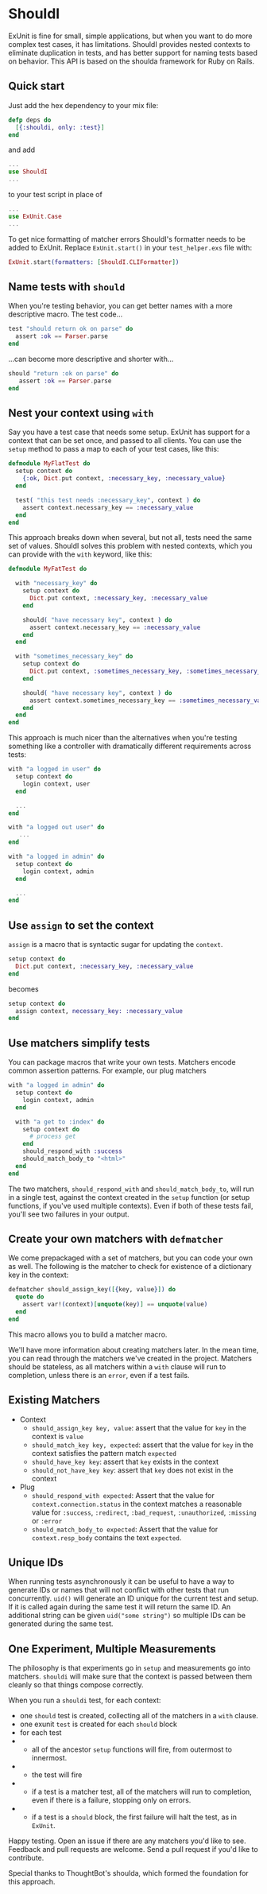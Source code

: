 ShouldI
=======

ExUnit is fine for small, simple applications, but when you want to do more complex test cases, it has limitations. ShouldI provides nested contexts to eliminate duplication in tests, and has better support for naming tests based on behavior. This API is based on the shoulda framework for Ruby on Rails.

Quick start
------------
Just add the hex dependency to your mix file:

~~~elixir
defp deps do
  [{:shouldi, only: :test}]
end
~~~

and add

~~~elixir
...
use ShouldI
...
~~~

to your test script in place of

~~~elixir
...
use ExUnit.Case
...
~~~

To get nice formatting of matcher errors ShouldI's formatter needs to be added to ExUnit. Replace `ExUnit.start()` in your `test_helper.exs` file with:

~~~elixir
ExUnit.start(formatters: [ShouldI.CLIFormatter])
~~~

Name tests with `should` 
------------
When you're testing behavior, you can get better names with a more descriptive macro. The test code...

~~~elixir
test "should return ok on parse" do
  assert :ok == Parser.parse
end
~~~

...can become more descriptive and shorter with...


~~~elixir
should "return :ok on parse" do
   assert :ok == Parser.parse
end
~~~

Nest your context using `with`
---------------

Say you have a test case that needs some setup. ExUnit has support for a context that can be set once, and passed to all clients. You can use the `setup` method to pass a map to each of your test cases, like this:

~~~elixir
defmodule MyFlatTest do
  setup context do
    {:ok, Dict.put context, :necessary_key, :necessary_value}
  end

  test( "this test needs :necessary_key", context ) do
    assert context.necessary_key == :necessary_value
  end
end
~~~

This approach breaks down when several, but not all, tests need the same set of values. ShouldI solves this problem with nested contexts, which you can provide with the `with` keyword, like this:

~~~elixir
defmodule MyFatTest do

  with "necessary_key" do
    setup context do
      Dict.put context, :necessary_key, :necessary_value
    end

    should( "have necessary key", context ) do
      assert context.necessary_key == :necessary_value
    end
  end

  with "sometimes_necessary_key" do
    setup context do
      Dict.put context, :sometimes_necessary_key, :sometimes_necessary_value
    end

    should( "have necessary key", context ) do
      assert context.sometimes_necessary_key == :sometimes_necessary_value
    end
  end
end
~~~

This approach is much nicer than the alternatives when you're testing something like a controller with dramatically different requirements across tests:

~~~elixir
with "a logged in user" do
  setup context do
    login context, user
  end

  ...
end

with "a logged out user" do
   ...
end

with "a logged in admin" do
  setup context do
    login context, admin
  end

  ...
end
~~~

Use `assign` to set the context
------------
`assign` is a macro that is syntactic sugar for updating the `context`.

~~~elixir
setup context do
  Dict.put context, :necessary_key, :necessary_value
end
~~~

becomes

~~~elixir
setup context do
  assign context, necessary_key: :necessary_value
end
~~~

Use matchers simplify tests
---------------------------

You can package macros that write your own tests. Matchers encode common assertion patterns. For example, our plug matchers

~~~elixir
with "a logged in admin" do
  setup context do
    login context, admin
  end

  with "a get to :index" do
    setup context do
      # process get
    end
    should_respond_with :success
    should_match_body_to "<html>"
  end
end
~~~

The two matchers, `should_respond_with` and `should_match_body_to`, will run in a single test, against the context created in the `setup` function (or setup functions, if you've used multiple contexts). Even if both of these tests fail, you'll see two failures in your output. 

Create your own matchers with `defmatcher`
------------------------

We come prepackaged with a set of matchers, but you can code your own as well. The following is the matcher to check for existence of a dictionary key in the context: 

~~~elixir
defmatcher should_assign_key([{key, value}]) do
  quote do
    assert var!(context)[unquote(key)] == unquote(value)
  end
end
~~~

This macro allows you to build a matcher macro. 

We'll have more information about creating matchers later. In the mean time, you can read through the matchers we've created in the project. Matchers should be stateless, as all matchers within a `with` clause will run to completion, unless there is an `error`, even if a test fails. 

Existing Matchers
-----------------

- Context
    - `should_assign_key key, value`: assert that the value for `key` in the context is `value`
    - `should_match_key key, expected`: assert that the value for `key` in the context satisfies the pattern match `expected`
    - `should_have_key key`: assert that `key` exists in the context
    - `should_not_have_key key`: assert that `key` does not exist in the context
- Plug
    - `should_respond_with expected`: Assert that the value for `context.connection.status` in the context matches a reasonable value for `:success`, `:redirect`, `:bad_request`, `:unauthorized`, `:missing` or `:error`
    - `should_match_body_to expected`: Assert that the value for `context.resp_body` contains the text `expected`.

Unique IDs
----------

When running tests asynchronously it can be useful to have a way to generate IDs or names that will not conflict with other tests that run concurrently. `uid()` will generate an ID unique for the current test and setup. If it is called again during the same test it will return the same ID. An additional string can be given `uid("some string")` so multiple IDs can be generated during the same test.

One Experiment, Multiple Measurements
-------------------------------------

The philosophy is that experiments go in `setup` and measurements go into matchers. `shouldi` will make sure that the context is passed between them cleanly so that things compose correctly. 

When you run a `shouldi` test, for each context: 

- one `should` test is created, collecting all of the matchers in a `with` clause. 
- one exunit `test` is created for each `should` block
- for each test
- - all of the ancestor `setup` functions will fire, from outermost to innermost. 
- - the test will fire
- - if a test is a matcher test, all of the matchers will run to completion, even if there is a failure, stopping only on errors. 
- - if a test is a `should` block, the first failure will halt the test, as in `ExUnit`.  

Happy testing. Open an issue if there are any matchers you'd like to see. Feedback and pull requests are welcome. Send a pull request if you'd like to contribute. 

Special thanks to ThoughtBot's shoulda, which formed the foundation for this approach.
